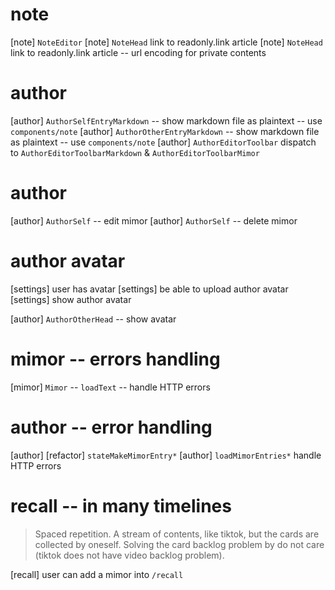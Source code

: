 # note

[note] `NoteEditor`
[note] `NoteHead` link to readonly.link article
[note] `NoteHead` link to readonly.link article -- url encoding for private contents

# author

[author] `AuthorSelfEntryMarkdown` -- show markdown file as plaintext -- use `components/note`
[author] `AuthorOtherEntryMarkdown` -- show markdown file as plaintext -- use `components/note`
[author] `AuthorEditorToolbar` dispatch to `AuthorEditorToolbarMarkdown` & `AuthorEditorToolbarMimor`

# author

[author] `AuthorSelf` -- edit mimor
[author] `AuthorSelf` -- delete mimor

# author avatar

[settings] user has avatar
[settings] be able to upload author avatar
[settings] show author avatar

[author] `AuthorOtherHead` -- show avatar

# mimor -- errors handling

[mimor] `Mimor` -- `loadText` -- handle HTTP errors

# author -- error handling

[author] [refactor] `stateMakeMimorEntry*`
[author] `loadMimorEntries*` handle HTTP errors

# recall -- in many timelines

> Spaced repetition. A stream of contents, like tiktok, but the cards
> are collected by oneself. Solving the card backlog problem by do not
> care (tiktok does not have video backlog problem).

[recall] user can add a mimor into `/recall`

